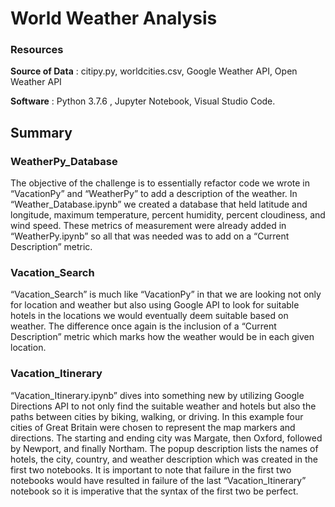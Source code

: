 # World Weather Analysis


### Resources
**Source of Data** : citipy.py, worldcities.csv, Google Weather API, Open Weather API 

**Software** : Python 3.7.6 , Jupyter Notebook, Visual Studio Code.

##  Summary
  
### WeatherPy_Database
The objective of the challenge is to essentially refactor code we wrote in “VacationPy” and “WeatherPy” to add a description of the weather. In “Weather_Database.ipynb” we created a database that held latitude and longitude, maximum temperature, percent humidity, percent cloudiness, and wind speed. These metrics of measurement were already added in “WeatherPy.ipynb” so all that was needed was to add on a “Current Description” metric.  

### Vacation_Search

“Vacation_Search” is much like “VacationPy” in that we are looking not only for location and weather but also using Google API to look for suitable hotels in the locations we would eventually deem suitable based on weather. The difference once again is the inclusion of a “Current Description”  metric which marks how the weather would be in each given location. 

### Vacation_Itinerary

“Vacation_Itinerary.ipynb” dives into something new by utilizing Google Directions API to not only find the suitable weather and hotels but also the paths between cities by biking, walking, or driving. In this example four cities of Great Britain were chosen to represent the map markers and directions. The starting and ending city was Margate, then Oxford, followed by Newport, and finally Northam. The popup description lists the names of hotels, the city, country, and weather description which was created in the first two notebooks. It is important to note that failure in the first two notebooks would have resulted in failure of the last “Vacation_Itinerary” notebook so it is imperative that the syntax of the first two be perfect. 




